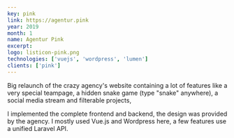 ```yaml
---
key: pink
link: https://agentur.pink
year: 2019
month: 1
name: Agentur Pink
excerpt:
logo: listicon-pink.png
technologies: ['vuejs', 'wordpress', 'lumen']
clients: ['pink']
---
```


Big relaunch of the crazy agency's website containing a lot of features like a very special teampage, a hidden snake
game (type "snake" anywhere), a social media stream and filterable projects,

I implemented the complete frontend and backend, the design was provided by the agency. I mostly used Vue.js and
Wordpress here, a few features use a unified Laravel API.
